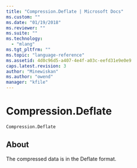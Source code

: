 ```yaml
---
title: "Compression.Deflate | Microsoft Docs"
ms.custom: ""
ms.date: "01/19/2018"
ms.reviewer: ""
ms.suite: ""
ms.technology: 
  - "mlang"
ms.tgt_pltfrm: ""
ms.topic: "language-reference"
ms.assetid: 4d0c96d5-a407-4e4f-a03c-eefd31e9e0e9
caps.latest.revision: 3
author: "Minewiskan"
ms.author: "owend"
manager: "kfile"
---
```

# Compression.Deflate
<code>Compression.Deflate
</code>


## About
The compressed data is in the Deflate format.

